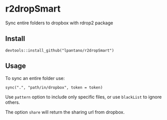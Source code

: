 # r2dropSmart

Sync entire folders to dropbox with rdrop2 package

## Install

```
devtools::install_github("lpantano/r2dropSmart")
```

## Usage

To sync an entire folder use:

```
sync(".", "path/in/dropbox", token = token)
```

Use `pattern` option to include only specific files, or use `blackList` to ignore others.

The option `share` will return the sharing url from dropbox.
